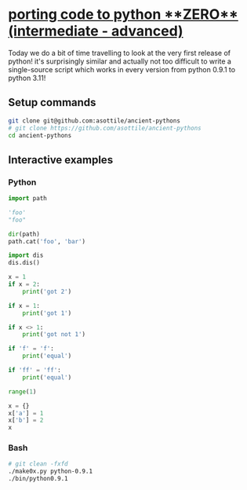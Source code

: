 # [porting code to python \*\*ZERO\*\* (intermediate - advanced)](https://youtu.be/6vdg91-hPGY)

Today we do a bit of time travelling to look at the very first release of python!  it's surprisingly similar and actually not too difficult to write a single-source script which works in every version from python 0.9.1 to python 3.11!

## Setup commands

```bash
git clone git@github.com:asottile/ancient-pythons
# git clone https://github.com/asottile/ancient-pythons
cd ancient-pythons
```

## Interactive examples

### Python

```python
import path

'foo'
"foo"

dir(path)
path.cat('foo', 'bar')

import dis
dis.dis()

x = 1
if x = 2:
    print('got 2')

if x = 1:
    print('got 1')

if x <> 1:
    print('got not 1')

if 'f' = 'f':
    print('equal')

if 'ff' = 'ff':
    print('equal')

range(1)

x = {}
x['a'] = 1
x['b'] = 2
x
```

### Bash

```bash
# git clean -fxfd
./make0x.py python-0.9.1
./bin/python0.9.1
```
